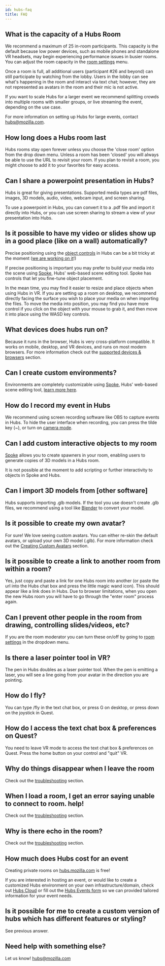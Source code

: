```yaml
---
id: hubs-faq
title: FAQ
---
```


## What is the capacity of a Hubs Room

We recommend a maximum of 25 in-room participants. This capacity is the default because low power devices, such as mobile phones and standalone VR headsets, may begin experiencing performance issues in busier rooms. You can adjust the room capacity in the [room settings](hubs-room-settings) menu. 

Once a room is full, all additional users (participant #26 and beyond) can still participate by watching from the lobby. Users in the lobby can see what's happening in the room and interact via text chat; however, they are not represented as avatars in the room and their mic is not active. 

If you want to scale Hubs for a larger event we recommend splitting crowds into multiple rooms with smaller groups, or live streaming the event, depending on the use case. 

For more information on setting up Hubs for large events, contact hubs@mozilla.com.

## How long does a Hubs room last 

Hubs rooms stay open forever unless you choose the 'close room' option from the drop down menu. Unless a room has been 'closed' you will always be able to use the URL to revisit your room. If you plan to revisit a room, you might choose to add it to your favorites for easy access.

## Can I share a powerpoint presentation in Hubs?

Hubs is great for giving presentations. Supported media types are pdf files, images, 3D models, audio, video, webcam input, and screen sharing. 

To use a powerpoint in Hubs, you can convert it to a .pdf file and import it directly into Hubs, or you can use screen sharing to stream a view of your presentation into Hubs. 

## Is it possible to have my video or slides show up in a good place (like on a wall) automatically?

Precise positioning using the [object controls](./hubs-features.html#object-menu) in Hubs can be a bit tricky at the moment ([we are working on it](https://github.com/mozilla/hubs/issues/1324)!)

If precise positioning is important you may prefer to build your media into the scene using [Spoke](https://hubs.mozilla.com/spoke), Hubs' web-based scene editing tool. Spoke has controls that let you fine-tune object placement. 

In the mean time, you may find it easier to resize and place objects when using Hubs in VR. If you are setting up a room on desktop, we recommend directly facing the surface you wish to place your media on when importing the files. To move the media into position, you may find you have more control if you click on the object with your mouse to grab it, and then move it into place using the WASD key controls. 

## What devices does hubs run on?

Because it runs in the browser, Hubs is very cross-platform compatible. It works on mobile, desktop, and VR devices, and runs on most modern browsers. For more information check out the [supported devices & browsers](./hubs-create-join-rooms.html#supported-devices--browsers) section. 

## Can I create custom environments?

Environments are completely customizable using [Spoke](https://hubs.mozilla.com/spoke), Hubs' web-based scene editing tool, [learn more here](intro-spoke.html). 

## How do I record my event in Hubs

We recommend using screen recording software like OBS to capture events in Hubs. To hide the user interface when recording, you can press the tilde key (~), or turn on [camera mode](hubs-room-settings.html#camera-mode).

## Can I add custom interactive objects to my room

[Spoke](https://hubs.mozilla.com/spoke) allows you to create spawners in your room, enabling users to generate copies of 3D models in a Hubs room. 

It is not possible at the moment to add scripting or further interactivity to objects in Spoke and Hubs.

## Can I import 3D models from [other software]

Hubs supports importing .glb models. If the tool you use doesn't create .glb files, we recommend using a tool like [Blender](https://www.blender.org/) to convert your model. 

## Is it possible to create my own avatar?

For sure! We love seeing custom avatars. You can either re-skin the default avatars, or upload your own 3D model (.glb). For more information check out the [Creating Custom Avatars](./intro-avatars.html) section. 

## Is it possible to create a link to another room from within a room? 

Yes, just copy and paste a link for one Hubs room into another (or paste the url into the Hubs chat box and press the little magic wand icon). This should appear like a link does in Hubs. Due to browser limitations, when you open the new Hubs room you will have to go through the "enter room" process again. 

## Can I prevent other people in the room from drawing, controlling slides/videos, etc? 

If you are the room moderator you can turn these on/off by going to [room settings](hubs-room-settings.html) in the dropdown menu. 

## Is there a laser pointer tool in VR? 

The pen in Hubs doubles as a laser pointer tool. When the pen is emitting a laser, you will see a line going from your avatar in the direction you are pointing. 

## How do I fly?

You can type /fly in the text chat box, or press G on desktop, or press down on the joystick in Quest. 

## How do I access the text chat box & preferences on Quest?

You need to leave VR mode to access the text chat box & preferences on Quest. Press the home button on your control and "quit" VR.


## Why do things disappear when I leave the room

Check out the [troubleshooting](hubs-troubleshooting.html#objects-disappear-after-leaving-room) section.

## When I load a room, I get an error saying unable to connect to room. help! 

Check out the [troubleshooting](hubs-troubleshooting.html#unable-to-connect-error) section.

## Why is there echo in the room?

Check out the [troubleshooting](hubs-troubleshooting.html#there-is-echo-in-the-room) section.

## How much does Hubs cost for an event

Creating private rooms on [hubs.mozilla.com](https://hubs.mozilla.com/) is free!

If you are interested in hosting an event, or would like to create a customized Hubs environment on your own infrastructure/domain, check out [Hubs Cloud](https://hubs.mozilla.com/cloud) or fill out the [Hubs Events form](https://mzl.la/hubsevents) so we can provided tailored information for your event needs.

##  Is it possible for me to create a custom version of hubs which has different features or styling? 

See previous answer. 

## Need help with something else?

Let us know! hubs@mozilla.com
